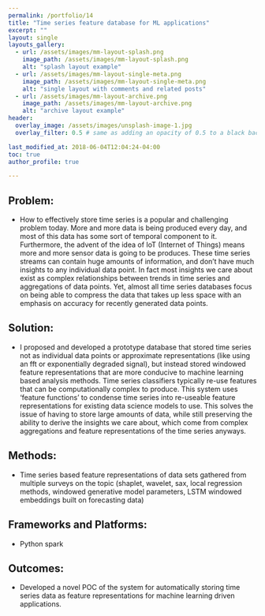```yaml
---
permalink: /portfolio/14
title: "Time series feature database for ML applications"
excerpt: ""
layout: single
layouts_gallery:
  - url: /assets/images/mm-layout-splash.png
    image_path: /assets/images/mm-layout-splash.png
    alt: "splash layout example"
  - url: /assets/images/mm-layout-single-meta.png
    image_path: /assets/images/mm-layout-single-meta.png
    alt: "single layout with comments and related posts"
  - url: /assets/images/mm-layout-archive.png
    image_path: /assets/images/mm-layout-archive.png
    alt: "archive layout example"
header:
  overlay_image: /assets/images/unsplash-image-1.jpg
  overlay_filter: 0.5 # same as adding an opacity of 0.5 to a black background

last_modified_at: 2018-06-04T12:04:24-04:00
toc: true
author_profile: true

---
```


## Problem: 
* How to effectively store time series is a popular and challenging problem today. More and more data is being produced every day, and most of this data has some sort of temporal component to it. Furthermore, the advent of the idea of IoT (Internet of Things) means more and more sensor data is going to be produces. These time series streams can contain huge amounts of information, and don’t have much insights to any individual data point. In fact most insights we care about exist as complex relationships between trends in time series and aggregations of data points. Yet, almost all time series databases focus on being able to compress the data that takes up less space with an emphasis on accuracy for recently generated data points. 

## Solution: 
* I proposed and developed a prototype database that stored time series not as individual data points or approximate representations (like using an fft or exponentially degraded signal), but instead stored windowed feature representations that are more conducive to machine learning based analysis methods. Time series classifiers typically re-use features that can be computationally complex to produce. This system uses ‘feature functions’ to condense time series into re-useable feature representations for existing data science models to use. This solves the issue of having to store large amounts of data, while still preserving the ability to derive the insights we care about, which come from complex aggregations and feature representations of the time series anyways.

## Methods:
* Time series based feature representations of data sets gathered from multiple surveys on the topic (shaplet, wavelet, sax, local regression methods, windowed generative model parameters, LSTM windowed embeddings built on forecasting data)

## Frameworks and Platforms:
* Python spark

## Outcomes:
* Developed a novel POC of the system for automatically storing time series data as feature representations for machine learning driven applications.






























